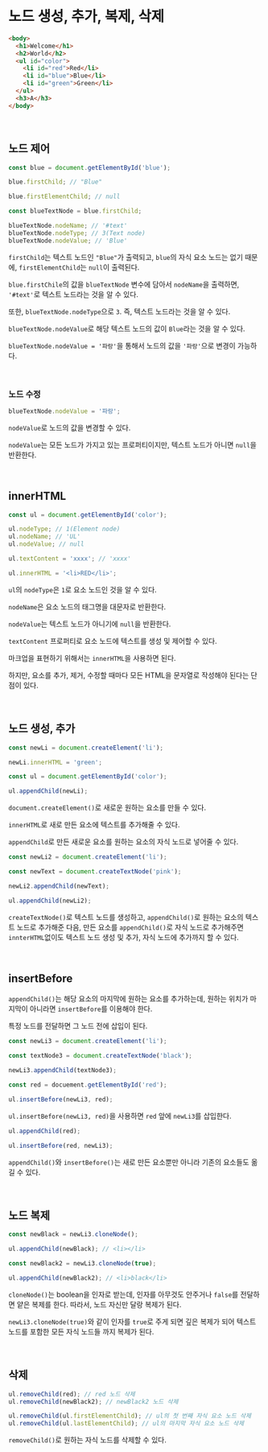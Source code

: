 # 노드 생성, 추가, 복제, 삭제

```html
<body>
  <h1>Welcome</h1>
  <h2>World</h2>
  <ul id="color">
    <li id="red">Red</li>
    <li id="blue">Blue</li>
    <li id="green">Green</li>
  </ul>
  <h3>A</h3>
</body>
```

<br />

## 노드 제어

```javascript
const blue = document.getElementById('blue');

blue.firstChild; // "Blue"

blue.firstElementChild; // null

const blueTextNode = blue.firstChild;

blueTextNode.nodeName; // '#text'
blueTextNode.nodeType; // 3(Text node)
blueTextNode.nodeValue; // 'Blue'
```

`firstChild`는 텍스트 노드인 `"Blue"`가 출력되고, `blue`의 자식 요소 노드는 없기 때문에, `firstElementChild`는 `null`이 출력된다.

`blue.firstChile`의 값을 `blueTextNode` 변수에 담아서 `nodeName`을 출력하면, `'#text'`로 텍스트 노드라는 것을 알 수 있다.

또한, `blueTextNode.nodeType`으로 `3`. 즉, 텍스트 노드라는 것을 알 수 있다.

`blueTextNode.nodeValue`로 해당 텍스트 노드의 값이 `Blue`라는 것을 알 수 있다.

`blueTextNode.nodeValue = '파랑'`을 통해서 노드의 값을 `'파랑'`으로 변경이 가능하다.

<br />

### 노드 수정

```javascript
blueTextNode.nodeValue = '파랑';
```

`nodeValue`로 노드의 값을 변경할 수 있다.

`nodeValue`는 모든 노드가 가지고 있는 프로퍼티이지만, 텍스트 노드가 아니면 `null`을 반환한다.

<br />

## innerHTML

```javascript
const ul = document.getElementById('color');

ul.nodeType; // 1(Element node)
ul.nodeName; // 'UL'
ul.nodeValue; // null

ul.textContent = 'xxxx'; // 'xxxx'

ul.innerHTML = '<li>RED</li>';
```

`ul`의 `nodeType`은 `1`로 요소 노드인 것을 알 수 있다.

`nodeName`은 요소 노드의 태그명을 대문자로 반환한다.

`nodeValue`는 텍스트 노드가 아니기에 `null`을 반환한다.

`textContent` 프로퍼티로 요소 노드에 텍스트를 생성 및 제어할 수 있다.

마크업을 표현하기 위해서는 `innerHTML`을 사용하면 된다.

하지만, 요소를 추가, 제거, 수정할 때마다 모든 HTML을 문자열로 작성해야 된다는 단점이 있다.

<br />

## 노드 생성, 추가

```javascript
const newLi = document.createElement('li');

newLi.innerHTML = 'green';

const ul = document.getElementById('color');

ul.appendChild(newLi);
```

`document.createElement()`로 새로운 원하는 요소를 만들 수 있다.

`innerHTML`로 새로 만든 요소에 텍스트를 추가해줄 수 있다.

`appendChild`로 만든 새로운 요소를 원하는 요소의 자식 노드로 넣어줄 수 있다.

```javascript
const newLi2 = document.createElement('li');

const newText = document.createTextNode('pink');

newLi2.appendChild(newText);

ul.appendChild(newLi2);
```

`createTextNode()`로 텍스트 노드를 생성하고, `appendChild()`로 원하는 요소의 텍스트 노드로 추가해준 다음, 만든 요소를 `appendChild()`로 자식 노드로 추가해주면 `innterHTML`없이도 텍스트 노드 생성 및 추가, 자식 노드에 추가까지 할 수 있다.

<br />

## insertBefore

`appendChild()`는 해당 요소의 마지막에 원하는 요소를 추가하는데, 원하는 위치가 마지막이 아니라면 `insertBefore`를 이용해야 한다.

특정 노드를 전달하면 그 노드 전에 삽입이 된다.

```javascript
const newLi3 = document.createElement('li');

const textNode3 = document.createTextNode('black');

newLi3.appendChild(textNode3);

const red = docuement.getElementById('red');

ul.insertBefore(newLi3, red);
```

`ul.insertBefore(newLi3, red)`을 사용하면 `red` 앞에 `newLi3`를 삽입한다.

```javascript
ul.appendChild(red);

ul.insertBefore(red, newLi3);
```

`appendChild()`와 `insertBefore()`는 새로 만든 요소뿐만 아니라 기존의 요소들도 옮길 수 있다.

<br />

## 노드 복제

```javascript
const newBlack = newLi3.cloneNode();

ul.appendChild(newBlack); // <li></li>

const newBlack2 = newLi3.cloneNode(true);

ul.appendChild(newBlack2); // <li>black</li>
```

`cloneNode()`는 boolean을 인자로 받는데, 인자를 아무것도 안주거나 `false`를 전달하면 얕은 복제를 한다. 따라서, 노드 자신만 달랑 복제가 된다.

`newLi3.cloneNode(true)`와 같이 인자를 `true`로 주게 되면 깊은 복제가 되어 텍스트 노드를 포함한 모든 자식 노드들 까지 복제가 된다.

<br />

## 삭제

```javascript
ul.removeChild(red); // red 노드 삭제
ul.removeChild(newBlack2); // newBlack2 노드 삭제

ul.removeChild(ul.firstElementChild); // ul의 첫 번째 자식 요소 노드 삭제
ul.removeChild(ul.lastElementChild); // ul의 마지막 자식 요소 노드 삭제
```

`removeChild()`로 원하는 자식 노드를 삭제할 수 있다.
